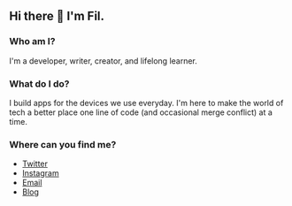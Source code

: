 ## Hi there 👋 I'm Fil.

### Who am I?
I'm a developer, writer, creator, and lifelong learner.

### What do I do?
I build apps for the devices we use everyday. I'm here to make the world of tech a better place one line of code (and occasional merge conflict) at a time. 

### Where can you find me?
- [Twitter](https://twitter.com/itsjustfil_)
- [Instagram](https://www.instagram.com/itsjustfil/)
- [Email](mailto:brej.filip@gmail.com)
- [Blog](https://hashnode.com/@filipbrej)
